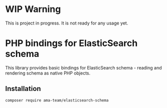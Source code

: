 # WIP Warning

This is project in progress. It is not ready for any usage yet.

# PHP bindings for ElasticSearch schema

This library provides basic bindings for ElasticSearch schema - reading
and rendering schema as native PHP objects.

## Installation

```bash
composer require ama-team/elasticsearch-schema
```

